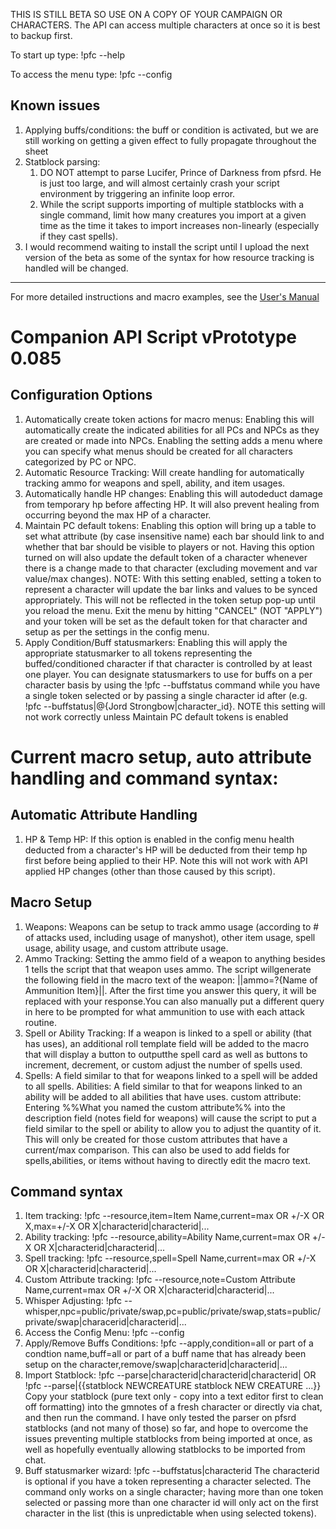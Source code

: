 THIS IS STILL BETA SO USE ON A COPY OF YOUR CAMPAIGN OR CHARACTERS. The API can access multiple characters at once so it is best to backup first.

To start up type:
!pfc --help

To access the menu type:
!pfc --config

Known issues
------------
1. Applying buffs/conditions: the buff or condition is activated, but we are still working on getting a given effect to fully propagate throughout the sheet
1. Statblock parsing: 
    1. DO NOT attempt to parse Lucifer, Prince of Darkness from pfsrd. He is just too large, and will almost certainly crash your script environment by triggering an infinite loop error.
    1. While the script supports importing of multiple statblocks with a single command, limit how many creatures you import at a given time as the time it takes to import increases non-linearly (especially if they cast spells).
1. I would recommend waiting to install the script until I upload the next version of the beta as some of the syntax for how resource tracking is handled will be changed.
____________
For more detailed instructions and macro examples, see the [User's Manual](https://docs.google.com/document/d/12OWJIiT8RWN6zeyZdpkl3d8_DY7XLVxbVL9QzxyJV_s/edit)

Companion API Script vPrototype 0.085
============
Configuration Options
------------
1. Automatically create token actions for macro menus: Enabling this will automatically create the indicated abilities for all PCs and NPCs as they are created or made into NPCs. Enabling the setting adds a menu where you can specify what menus should be created for all characters categorized by PC or NPC.
1. Automatic Resource Tracking: Will create handling for automatically tracking ammo for weapons and spell, ability, and item usages.
1. Automatically handle HP changes: Enabling this will autodeduct damage from temporary hp before affecting HP. It will also prevent healing from occurring beyond the max HP of a character.
1. Maintain PC default tokens: Enabling this option will bring up a table to set what attribute (by case insensitive name) each bar should link to and whether that bar should be visible to players or not. Having this option turned on will also update the default token of a character whenever there is a change made to that character (excluding movement and var value/max changes). NOTE: With this setting enabled, setting a token to represent a character will update the bar links and values to be synced appropriately. This will not be reflected in the token setup pop-up until you reload the menu. Exit the menu by hitting "CANCEL" (NOT "APPLY") and your token will be set as the default token for that character and setup as per the settings in the config menu.
1. Apply Condition/Buff statusmarkers: Enabling this will apply the appropriate statusmarker to all tokens representing the buffed/conditioned character if that character is controlled by at least one player. You can designate statusmarkers to use for buffs on a per character basis by using the !pfc --buffstatus command while you have a single token selected or by passing a single character id after (e.g. !pfc --buffstatus|@{Jord Strongbow|character_id}. NOTE this setting will not work correctly unless Maintain PC default tokens is enabled


Current macro setup, auto attribute handling and command syntax:
============
Automatic Attribute Handling
------------
1. HP & Temp HP: If this option is enabled in the config menu health deducted from a character's HP will be deducted from their temp hp first before being applied to their HP. Note this will not work with API applied HP changes (other than those caused by this script).

Macro Setup
------------
1. Weapons: Weapons can be setup to track ammo usage (according to # of attacks used, including usage of manyshot), other item usage, spell usage, ability usage, and custom attribute usage.
1. Ammo Tracking: Setting the ammo field of a weapon to anything besides 1 tells the script that that weapon uses ammo. The script willgenerate the following field in the macro text of the weapon: ||ammo=?{Name of Ammunition Item}||. After the first time you answer this query, it will be replaced with your response.You can also manually put a different query in here to be prompted for what ammunition to use with each attack routine.
1. Spell or Ability Tracking: If a weapon is linked to a spell or ability (that has uses), an additional roll template field will be added to the macro that will display a button to outputthe spell card as well as buttons to increment, decrement, or custom adjust the number of spells used.
1. Spells: A field similar to that for weapons linked to a spell will be added to all spells.
Abilities: A field similar to that for weapons linked to an ability will be added to all abilities that have uses.
custom attribute: Entering %%What you named the custom attribute%% into the description field (notes field for weapons) will cause the script to put a field similar to the spell or ability to allow you to adjust the quantity of it. This will only be created for those custom attributes that have a current/max comparison. This can also be used to add fields for spells,abilities, or items without having to directly edit the macro text.

Command syntax
------------
1. Item tracking: !pfc --resource,item=Item Name,current=max OR +/-X OR X,max=+/-X OR X|characterid|characterid|...
1. Ability tracking: !pfc --resource,ability=Ability Name,current=max OR +/-X OR X|characterid|characterid|...
1. Spell tracking: !pfc --resource,spell=Spell Name,current=max OR +/-X OR X|characterid|characterid|...
1. Custom Attribute tracking: !pfc --resource,note=Custom Attribute Name,current=max OR +/-X OR X|characterid|characterid|...
1. Whisper Adjusting: !pfc --whisper,npc=public/private/swap,pc=public/private/swap,stats=public/private/swap|characerid|characterid|...
1. Access the Config Menu: !pfc --config
1. Apply/Remove Buffs Conditions: !pfc --apply,condition=all or part of a condtion name,buff=all or part of a buff name that has already been setup on the character,remove/swap|characterid|characterid|...
1. Import Statblock: !pfc --parse|characterid|characterid|characterid| OR !pfc --parse|{{statblock NEWCREATURE statblock NEW CREATURE ...}}
Copy your statblock (pure text only - copy into a text editor first to clean off formatting) into the gmnotes of a fresh character or directly via chat, and then run the command. I have only tested the parser on pfsrd statblocks (and not many of those) so far, and hope to overcome the issues preventing multiple statblocks from being imported at once, as well as hopefully eventually allowing statblocks to be imported from chat.
1. Buff statusmarker wizard: !pfc --buffstatus|characterid
The characterid is optional if you have a token representing a character selected. The command only works on a single character; having more than one token selected or passing more than one character id will only act on the first character in the list (this is unpredictable when using selected tokens).


